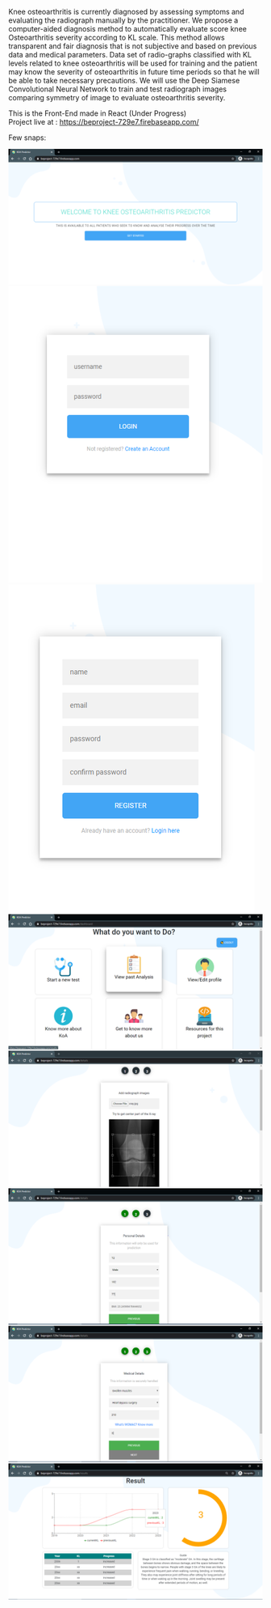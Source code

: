 Knee osteoarthritis is currently diagnosed by assessing symptoms and evaluating the radiograph manually by the practitioner. We propose a computer-aided diagnosis method to automatically evaluate score knee Osteoarthritis severity according to KL scale. This method allows transparent and fair diagnosis that is not subjective and based on previous data and medical parameters. Data set of radio-graphs classified with KL levels related to knee osteoarthritis will be used for training and the patient may know the severity of osteoarthritis in future time periods so that he will be able to take necessary precautions. We will use the Deep Siamese Convolutional Neural Network to train and test radiograph images comparing symmetry of image to evaluate osteoarthritis severity.  
  
This is the Front-End made in React (Under Progress)  
Project live at : https://beproject-729e7.firebaseapp.com/  

Few snaps:  
  
![](screenshots/index.PNG)  
![](screenshots/login.PNG)![](screenshots/register.PNG) 
![](screenshots/dashboard.PNG) 
![](screenshots/page1.PNG) 
![](screenshots/page2.PNG) 
![](screenshots/page3.PNG) 
![](screenshots/result.PNG) 



